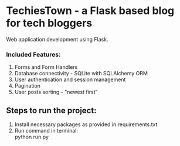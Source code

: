 # TechiesTown - a Flask based blog for tech bloggers
Web application development using Flask.
### Included Features: <br/>
1. Forms and Form Handlers <br/>
2. Database connectivity - SQLite with SQLAlchemy ORM <br/>
3. User authentication and session management <br/>
4. Pagination <br/>
5. User posts sorting - "newest first"

## Steps to run the project:
1. Install necessary packages as provided in requirements.txt
2. Run command in terminal: <br/>
    python run.py
